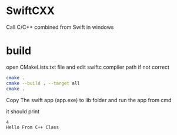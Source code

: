 # SwiftCXX
Call C/C++ combined from Swift in windows 




# build
open CMakeLists.txt file and edit swiftc compiler path if not correct 

```bash
cmake .
cmake --build . --target all
cmake .
```





Copy The swift app (app.exe) to lib folder
and run the app from cmd

it should print
```bash
4
Hello From C++ Class
```
